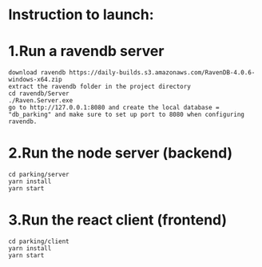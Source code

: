 # Instruction to launch:

# 1.Run a ravendb server

    download ravendb https://daily-builds.s3.amazonaws.com/RavenDB-4.0.6-windows-x64.zip
    extract the ravendb folder in the project directory
    cd ravendb/Server
    ./Raven.Server.exe
    go to http://127.0.0.1:8080 and create the local database = "db_parking" and make sure to set up port to 8080 when configuring ravendb.

# 2.Run the node server (backend)

    cd parking/server
    yarn install
    yarn start

# 3.Run the react client (frontend)

    cd parking/client
    yarn install
    yarn start
